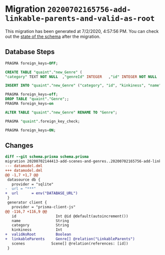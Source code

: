 # Migration `20200702165756-add-linkable-parents-and-valid-as-root`

This migration has been generated at 7/2/2020, 4:57:56 PM.
You can check out the [state of the schema](./schema.prisma) after the migration.

## Database Steps

```sql
PRAGMA foreign_keys=OFF;

CREATE TABLE "quaint"."new_Genre" (
"category" TEXT NOT NULL  ,"genreId" INTEGER   ,"id" INTEGER NOT NULL  PRIMARY KEY AUTOINCREMENT,"kinkiness" INTEGER NOT NULL  ,"name" TEXT NOT NULL  ,"validAsRoot" BOOLEAN NOT NULL  ,FOREIGN KEY ("genreId") REFERENCES "Genre"("id") ON DELETE SET NULL ON UPDATE CASCADE)

INSERT INTO "quaint"."new_Genre" ("category", "id", "kinkiness", "name") SELECT "category", "id", "kinkiness", "name" FROM "quaint"."Genre"

PRAGMA foreign_keys=off;
DROP TABLE "quaint"."Genre";;
PRAGMA foreign_keys=on

ALTER TABLE "quaint"."new_Genre" RENAME TO "Genre";

PRAGMA "quaint".foreign_key_check;

PRAGMA foreign_keys=ON;
```

## Changes

```diff
diff --git schema.prisma schema.prisma
migration 20200702144413-add-scenes-and-genres..20200702165756-add-linkable-parents-and-valid-as-root
--- datamodel.dml
+++ datamodel.dml
@@ -1,7 +1,7 @@
 datasource db {
   provider = "sqlite"
-  url = "***"
+  url      = env("DATABASE_URL")
 }
 generator client {
   provider = "prisma-client-js"
@@ -116,7 +116,9 @@
   id                  Int @id @default(autoincrement())
   name                String
   category            String
   kinkiness           Int
+  validAsRoot         Boolean
+  linkableParents     Genre[] @relation("LinkableParents")
   scenes            Scene[] @relation(references: [id])
 }
```



